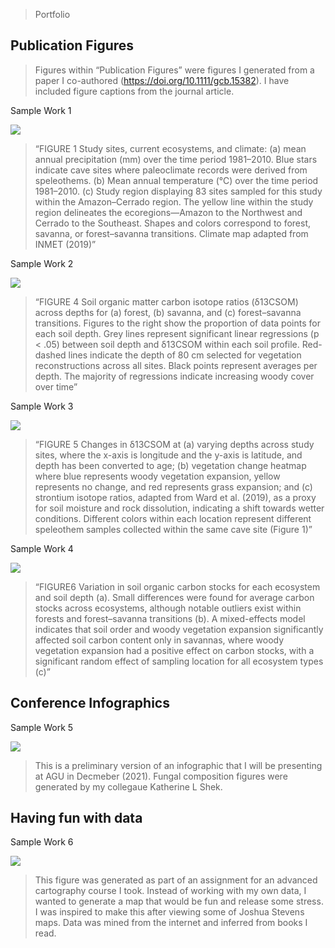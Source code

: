 
> Portfolio

## Publication Figures

> Figures within “Publication Figures” were figures I generated from a
> paper I co-authored (<https://doi.org/10.1111/gcb.15382>). I have
> included figure captions from the journal article.

Sample Work 1

![](/assets/img/StudyRegion_9.29.20.png)

> “FIGURE 1 Study sites, current ecosystems, and climate: (a) mean
> annual precipitation (mm) over the time period 1981–2010. Blue stars
> indicate cave sites where paleoclimate records were derived from
> speleothems. (b) Mean annual temperature (℃) over the time period
> 1981–2010. (c) Study region displaying 83 sites sampled for this study
> within the Amazon–Cerrado region. The yellow line within the study
> region delineates the ecoregions—Amazon to the Northwest and Cerrado
> to the Southeast. Shapes and colors correspond to forest, savanna, or
> forest–savanna transitions. Climate map adapted from INMET (2019)”

Sample Work 2

![](/assets/img/rawdata_9.29.20.png)

> “FIGURE 4 Soil organic matter carbon isotope ratios (δ13CSOM) across
> depths for (a) forest, (b) savanna, and (c) forest–savanna
> transitions. Figures to the right show the proportion of data points
> for each soil depth. Grey lines represent significant linear
> regressions (p &lt; .05) between soil depth and δ13CSOM within each
> soil profile. Red-dashed lines indicate the depth of 80 cm selected
> for vegetation reconstructions across all sites. Black points
> represent averages per depth. The majority of regressions indicate
> increasing woody cover over time”

Sample Work 3

![](/assets/img/MapFigure_9.29.20.png)

> “FIGURE 5 Changes in δ13CSOM at (a) varying depths across study sites,
> where the x-axis is longitude and the y-axis is latitude, and depth
> has been converted to age; (b) vegetation change heatmap where blue
> represents woody vegetation expansion, yellow represents no change,
> and red represents grass expansion; and (c) strontium isotope ratios,
> adapted from Ward et al. (2019), as a proxy for soil moisture and rock
> dissolution, indicating a shift towards wetter conditions. Different
> colors within each location represent different speleothem samples
> collected within the same cave site (Figure 1)”

Sample Work 4

![](/assets/img/finaltotalcarbon_9.29.20.png)

> “FIGURE6 Variation in soil organic carbon stocks for each ecosystem
> and soil depth (a). Small differences were found for average carbon
> stocks across ecosystems, although notable outliers exist within
> forests and forest–savanna transitions (b). A mixed-effects model
> indicates that soil order and woody vegetation expansion significantly
> affected soil carbon content only in savannas, where woody vegetation
> expansion had a positive effect on carbon stocks, with a significant
> random effect of sampling location for all ecosystem types (c)”

## Conference Infographics

Sample Work 5

![](/assets/img/poster_illustrator_V1.png)

> This is a preliminary version of an infographic that I will be
> presenting at AGU in Decmeber (2021). Fungal composition figures were
> generated by my collegaue Katherine L Shek.

## Having fun with data

Sample Work 6

![](/assets/img/Wright_Fun.png)

> This figure was generated as part of an assignment for an advanced
> cartography course I took. Instead of working with my own data, I
> wanted to generate a map that would be fun and release some stress. I
> was inspired to make this after viewing some of Joshua Stevens maps.
> Data was mined from the internet and inferred from books I read.
